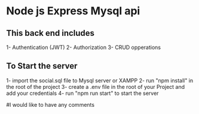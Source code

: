 # Node js Express Mysql api

## This back end includes

1- Authentication (JWT)
2- Authorization
3- CRUD opperations

## To Start the server

1- import the social.sql file to Mysql server or XAMPP
2- run "npm install" in the root of the project
3- create a .env file in the root of your Project and add your credentials
4- run "npm run start" to start the server

#I would like to have any comments
